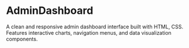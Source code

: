# AdminDashboard
A clean and responsive admin dashboard interface built with HTML, CSS. Features interactive charts, navigation menus, and data visualization components.
